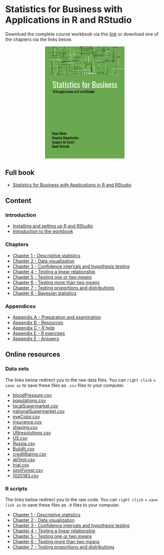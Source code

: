 # Statistics for Business with Applications in R and RStudio

Download the complete course workbook via this [link](https://github.com/koenderks/Statistics-for-Business-with-applications-in-R-and-RStudio/raw/master/Statistics%20for%20Business%20with%20applications%20in%20R%20and%20RStudio.pdf) or download one of the chapters via the links below.

<p align="center">
	<img src="sampleFrontPage.jpg" alt="cover" width="50%">
</p>

## Full book

* [Statistics for Business with Applications in R and RStudio](https://github.com/koenderks/Statistics-for-Business-with-applications-in-R-and-RStudio/raw/master/Statistics%20for%20Business%20with%20applications%20in%20R%20and%20RStudio.pdf)

## Content

### Introduction

* [Installing and setting up R and RStudio](https://github.com/koenderks/Statistics-for-Business-with-applications-in-R-and-RStudio/raw/master/Chapters/Installing%20and%20setting%20up%20R%20and%20RStudio.pdf)
* [Introduction to the workbook](https://github.com/koenderks/Statistics-for-Business-with-applications-in-R-and-RStudio/raw/master/Chapters/Introduction%20to%20the%20workbook.pdf)

### Chapters

* [Chapter 1 - Descriptive statistics](https://github.com/koenderks/Statistics-for-Business-with-applications-in-R-and-RStudio/raw/master/Chapters/Chapter%201%20-%20Descriptive%20statistics.pdf)
* [Chapter 2 - Data visualization](https://github.com/koenderks/Statistics-for-Business-with-applications-in-R-and-RStudio/raw/master/Chapters/Chapter%202%20-%20Data%20visualization.pdf)
* [Chapter 3 - Confidence intervals and hypothesis testing](https://github.com/koenderks/Statistics-for-Business-with-applications-in-R-and-RStudio/raw/master/Chapters/Chapter%203%20-%20Confidence%20intervals%20and%20hypothesis%20testing.pdf)
* [Chapter 4 - Testing a linear relationship](https://github.com/koenderks/Statistics-for-Business-with-applications-in-R-and-RStudio/raw/master/Chapters/Chapter%204%20-%20Testing%20a%20linear%20relationship.pdf)
* [Chapter 5 - Testing one or two means](https://github.com/koenderks/Statistics-for-Business-with-applications-in-R-and-RStudio/raw/master/Chapters/Chapter%205%20-%20Testing%20one%20or%20two%20means.pdf)
* [Chapter 6 - Testing more than two means](https://github.com/koenderks/Statistics-for-Business-with-applications-in-R-and-RStudio/raw/master/Chapters/Chapter%206%20-%20Testing%20more%20than%20two%20means.pdf)
* [Chapter 7 - Testing proportions and distributions](https://github.com/koenderks/Statistics-for-Business-with-applications-in-R-and-RStudio/raw/master/Chapters/Chapter%207%20-%20Testing%20proportions%20and%20distributions.pdf)
* [Chapter 8 - Bayesian statistics](https://github.com/koenderks/Statistics-for-Business-with-applications-in-R-and-RStudio/raw/master/Chapters/Chapter%208%20-%20Bayesian%20statistics.pdf)

### Appendices

* [Appendix A - Preparation and examination](https://github.com/koenderks/Statistics-for-Business-with-applications-in-R-and-RStudio/raw/master/Chapters/Appendix%20A%20-%20Preparation%20and%20examination.pdf)
* [Appendix B - Resources](https://github.com/koenderks/Statistics-for-Business-with-applications-in-R-and-RStudio/raw/master/Chapters/Appendix%20B%20-%20Resources.pdf)
* [Appendix C - R help](https://github.com/koenderks/Statistics-for-Business-with-applications-in-R-and-RStudio/raw/master/Chapters/Appendix%20C%20-%20R%20help.pdf)
* [Appendix E - R exercises](https://github.com/koenderks/Statistics-for-Business-with-applications-in-R-and-RStudio/raw/master/Chapters/Appendix%20D%20-%20R%20exercises.pdf)
* [Appendix E - Answers](https://github.com/koenderks/Statistics-for-Business-with-applications-in-R-and-RStudio/raw/master/Chapters/Appendix%20E%20-%20Answers.pdf)

## Online resources

### Data sets

The links below redirect you to the raw data files. You can `right click` + `save as` to save these files as `.csv` files to your computer.

* [bloodPressure.csv](https://raw.githubusercontent.com/koenderks/Statistics-for-Business-with-applications-in-R-and-RStudio/master/LaTeX/Files/Online%20resources/bloodPressure.csv)
* [populations.csv](https://raw.githubusercontent.com/koenderks/Statistics-for-Business-with-applications-in-R-and-RStudio/master/LaTeX/Files/Online%20resources/populations.csv)
* [localSupermarket.csv](https://raw.githubusercontent.com/koenderks/Statistics-for-Business-with-applications-in-R-and-RStudio/master/LaTeX/Files/Online%20resources/localSupermarket.csv)
* [nationalSupermarket.csv](https://raw.githubusercontent.com/koenderks/Statistics-for-Business-with-applications-in-R-and-RStudio/master/LaTeX/Files/Online%20resources/nationalSupermarket.csv)
* [eyeColor.csv](https://raw.githubusercontent.com/koenderks/Statistics-for-Business-with-applications-in-R-and-RStudio/master/LaTeX/Files/Online%20resources/eyeColor.csv)
* [insurance.csv](https://raw.githubusercontent.com/koenderks/Statistics-for-Business-with-applications-in-R-and-RStudio/master/LaTeX/Files/Online%20resources/insurance.csv)
* [shaving.csv](https://raw.githubusercontent.com/koenderks/Statistics-for-Business-with-applications-in-R-and-RStudio/master/LaTeX/Files/Online%20resources/shaving.csv)
* [UNresolutions.csv](https://raw.githubusercontent.com/koenderks/Statistics-for-Business-with-applications-in-R-and-RStudio/master/LaTeX/Files/Online%20resources/UNresolutions.csv)
* [US.csv](https://raw.githubusercontent.com/koenderks/Statistics-for-Business-with-applications-in-R-and-RStudio/master/LaTeX/Files/Online%20resources/US.csv)
* [Russia.csv](https://raw.githubusercontent.com/koenderks/Statistics-for-Business-with-applications-in-R-and-RStudio/master/LaTeX/Files/Online%20resources/Russia.csv)
* [BuildIt.csv](https://raw.githubusercontent.com/koenderks/Statistics-for-Business-with-applications-in-R-and-RStudio/master/LaTeX/Files/Online%20resources/BuildIt.csv)
* [creditRating.csv](https://raw.githubusercontent.com/koenderks/Statistics-for-Business-with-applications-in-R-and-RStudio/master/LaTeX/Files/Online%20resources/creditRating.csv)
* [abTest.csv](https://raw.githubusercontent.com/koenderks/Statistics-for-Business-with-applications-in-R-and-RStudio/master/LaTeX/Files/Online%20resources/abTest.csv)
* [trial.csv](https://raw.githubusercontent.com/koenderks/Statistics-for-Business-with-applications-in-R-and-RStudio/master/LaTeX/Files/Online%20resources/trial.csv)
* [sinoForest.csv](https://raw.githubusercontent.com/koenderks/Statistics-for-Business-with-applications-in-R-and-RStudio/master/LaTeX/Files/Online%20resources/sinoForest.csv)
* [1020183.csv](https://raw.githubusercontent.com/koenderks/Statistics-for-Business-with-applications-in-R-and-RStudio/master/LaTeX/Files/Online%20resources/1020183.csv)

### R scripts

The links below redirect you to the raw code. You can `right click` + `save link as` to save these files as `.R` files to your computer.

* [Chapter 1 - Descriptive statistics](https://raw.githubusercontent.com/koenderks/Statistics-for-Business-with-applications-in-R-and-RStudio/master/Chapters/R%20scripts/Chapter%201%20-%20Descriptive%20statistics.R)
* [Chapter 2 - Data visualization](https://raw.githubusercontent.com/koenderks/Statistics-for-Business-with-applications-in-R-and-RStudio/master/Chapters/R%20scripts/Chapter%202%20-%20Data%20visualization.R)
* [Chapter 3 - Confidence intervals and hypothesis testing](https://raw.githubusercontent.com/koenderks/Statistics-for-Business-with-applications-in-R-and-RStudio/master/Chapters/R%20scripts/Chapter%203%20-%20Confidence%20intervals%20and%20hypothesis%20testing.R)
* [Chapter 4 - Testing a linear relationship](https://raw.githubusercontent.com/koenderks/Statistics-for-Business-with-applications-in-R-and-RStudio/master/Chapters/R%20scripts/Chapter%204%20-%20Testing%20a%20linear%20relationship.R)
* [Chapter 5 - Testing one or two means](https://raw.githubusercontent.com/koenderks/Statistics-for-Business-with-applications-in-R-and-RStudio/master/Chapters/R%20scripts/Chapter%205%20-%20Testing%20one%20or%20two%20means.R)
* [Chapter 6 - Testing more than two means](https://raw.githubusercontent.com/koenderks/Statistics-for-Business-with-applications-in-R-and-RStudio/master/Chapters/R%20scripts/Chapter%206%20-%20Testing%20more%20than%20two%20means.R)
* [Chapter 7 - Testing proportions and distributions](https://raw.githubusercontent.com/koenderks/Statistics-for-Business-with-applications-in-R-and-RStudio/master/Chapters/R%20scripts/Chapter%207%20-%20Testing%20proportions%20and%20distributions.R)